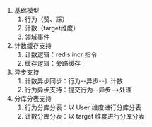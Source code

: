 1. 基础模型
   1. 行为（赞、踩）
   2. 计数（target维度）
   3. 领域事件
2. 计数缓存支持
   1. 计数逻辑：redis incr 指令
   2. 缓存逻辑：旁路缓存
3. 异步支持
   1. 计数异步同步：行为--异步--》计数
   2. 行为异步支持：提交行为--异步-->处理
4. 分库分表支持
   1. 行为分库分表：以 User 维度进行分库分表
   2. 计数分库分表：以 target 维度进行分库分表